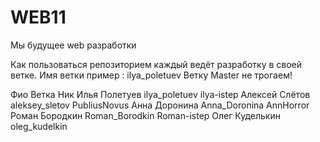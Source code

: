 # WEB11
Мы будущее web разработки


Как пользоваться репозиторием
каждый ведёт разработку в своей ветке. Имя ветки пример : ilya_poletuev
Ветку Master не трогаем!





Фио				Ветка		     Ник
Илья Полетуев   ilya_poletuev    ilya-istep
Алексей Слётов  aleksey_sletov   PubliusNovus
Анна Доронина   Anna_Doronina    AnnHorror
Роман Бородкин 	Roman_Borodkin 	 Roman-istep 
Олег Куделькин  oleg_kudelkin   
